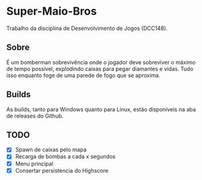 # Super-Maio-Bros

Trabalho da disciplina de Desenvolvimento de Jogos (DCC148).

## Sobre

É um bomberman sobrevivência onde o jogador deve sobreviver o máximo de tempo possível, explodindo caixas para pegar diamantes e vidas. Tudo isso enquanto foge de uma parede de fogo que se aproxima.

## Builds

As builds, tanto para Windows quanto para Linux, estão disponíveis na aba de releases do Github.

## TODO

- [X] Spawn de caixas pelo mapa
- [X] Recarga de bombas a cada x segundos
- [X] Menu principal
- [X] Consertar persistencia do Highscore
